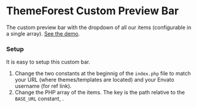 ThemeForest Custom Preview Bar
=======================

The custom preview bar with the dropdown of all our items (configurable in a single array). [See the demo](http://www.proteusthemes.com/themes/?theme=webmarket-html).

### Setup

It is easy to setup this custom bar.

1. Change the two constants at the beginnig of the `index.php` file to match your URL (where themes/templates are located) and your Envato username (for ref link).
2. Change the PHP array of the items. The key is the path relative to the `BASE_URL` constant, .